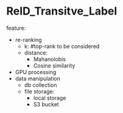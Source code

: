 # ReID_Transitve_Label

feature:
- re-ranking
  - k: #top-rank to be considered 
  - distance:
    - Mahanolobis 
    - Cosine similarity
- GPU processing 
- data manipulation
  - db collection 
  - file storage:
    - local storage
    - S3 bucket
